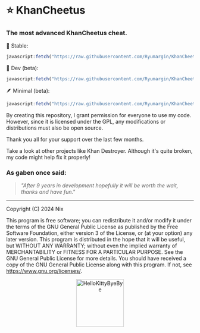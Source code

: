# ⭐ KhanCheetus
### The most advanced KhanCheetus cheat.

🙂 Stable:
```js
javascript:fetch("https://raw.githubusercontent.com/Ryumargin/KhanCheetus/refs/heads/main/KhanCheetus.js").then(t=>t.text()).then(eval);
```
🔧 Dev (beta):
```js
javascript:fetch("https://raw.githubusercontent.com/Ryumargin/KhanCheetus/refs/heads/main/KhanCheetus.js").then(t=>t.text()).then(eval);
```
🪶 Minimal (beta):
```js
javascript:fetch("https://raw.githubusercontent.com/Ryumargin/KhanCheetus/refs/heads/main/khanCheetusMinimal.js").then(t=>t.text()).then(eval);
```

By creating this repository, I grant permission for everyone to use my code. However, since it is licensed under the GPL, any modifications or distributions must also be open source.

Thank you all for your support over the last few months.

Take a look at other projects like Khan Destroyer. Although it's quite broken, my code might help fix it properly!

### As gaben once said:
> _"After 9 years in development hopefully it will be worth the wait, thanks and have fun."_

--- 
Copyright (C) 2024 Nix

This program is free software; you can redistribute it and/or modify it under the terms of the GNU General Public License as published by the Free Software Foundation, either version 3 of the License, or (at your option) any later version.
This program is distributed in the hope that it will be useful, but WITHOUT ANY WARRANTY; without even the implied warranty of MERCHANTABILITY or FITNESS FOR A PARTICULAR PURPOSE. See the GNU General Public License for more details.
You should have received a copy of the GNU General Public License along with this program. If not, see <https://www.gnu.org/licenses/>.

<p align="center">
  <a href="https://emoji.gg/emoji/5349-hellokittybyebye">
    <img src="https://cdn3.emoji.gg/emojis/5349-hellokittybyebye.png" width="128px" height="128px" alt="HelloKittyByeBye">
  </a>
</p>
